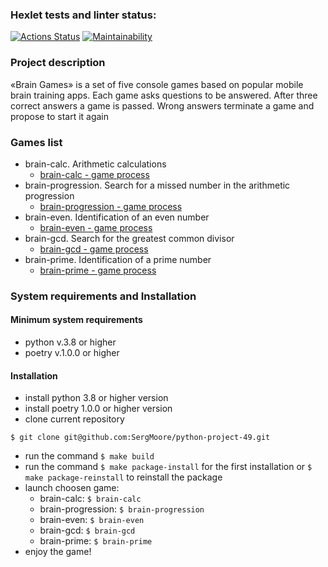 ### Hexlet tests and linter status:
[![Actions Status](https://github.com/SergMoore/python-project-49/workflows/hexlet-check/badge.svg)](https://github.com/SergMoore/python-project-49/actions)
[![Maintainability](https://api.codeclimate.com/v1/badges/08b954d361ad6c5e5c88/maintainability)](https://codeclimate.com/github/SergMoore/python-project-49/maintainability)
### Project description
«Brain Games» is a set of five console games based on popular mobile brain training apps.
Each game asks questions to be answered. After three correct answers a game is passed. Wrong answers terminate a game and propose to start it again
### Games list
- brain-calc. Arithmetic calculations
   - [brain-calc - game process](https://asciinema.org/a/nPAoHPdBfxbnRUIi270DOwODi)
- brain-progression. Search for a missed number in the arithmetic progression
   - [brain-progression - game process](https://asciinema.org/a/iB9JEMP94EtNwRGIu4itOy5kQ)
- brain-even. Identification of an even number
   - [brain-even - game process](https://asciinema.org/a/lNW2aIyBw3fYih9nMtXMW2JWO)
- brain-gcd. Search for the greatest common divisor
   - [brain-gcd - game process](https://asciinema.org/a/8ctXBaLdChuooQZeURwQZekUw)
- brain-prime. Identification of a prime number
   - [brain-prime - game process](https://asciinema.org/a/Wwzs0Exmh95Eu8m34aHETK5yN)
### System requirements and Installation
#### Minimum system requirements
- python v.3.8 or higher
- poetry v.1.0.0 or higher
#### Installation
- install python 3.8 or higher version
- install poetry 1.0.0 or higher version 
- clone current repository
```Shell
$ git clone git@github.com:SergMoore/python-project-49.git
```
- run the command `$ make build`
- run the command `$ make package-install` for the first installation or `$ make package-reinstall` to reinstall the package
- launch choosen game:
   - brain-calc: `$ brain-calc`
   - brain-progression: `$ brain-progression`
   - brain-even: `$ brain-even`
   - brain-gcd: `$ brain-gcd`
   - brain-prime: `$ brain-prime`
- enjoy the game!
